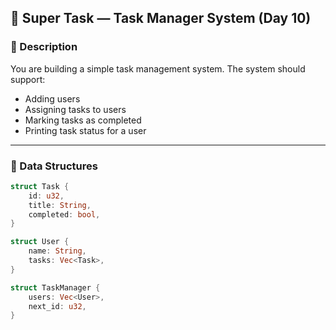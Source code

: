 ## 🧠 Super Task — Task Manager System (Day 10)

### 🎯 Description

You are building a simple task management system. The system should support:

- Adding users
- Assigning tasks to users
- Marking tasks as completed
- Printing task status for a user

---

### 🧱 Data Structures

```rust
struct Task {
    id: u32,
    title: String,
    completed: bool,
}

struct User {
    name: String,
    tasks: Vec<Task>,
}

struct TaskManager {
    users: Vec<User>,
    next_id: u32,
}

